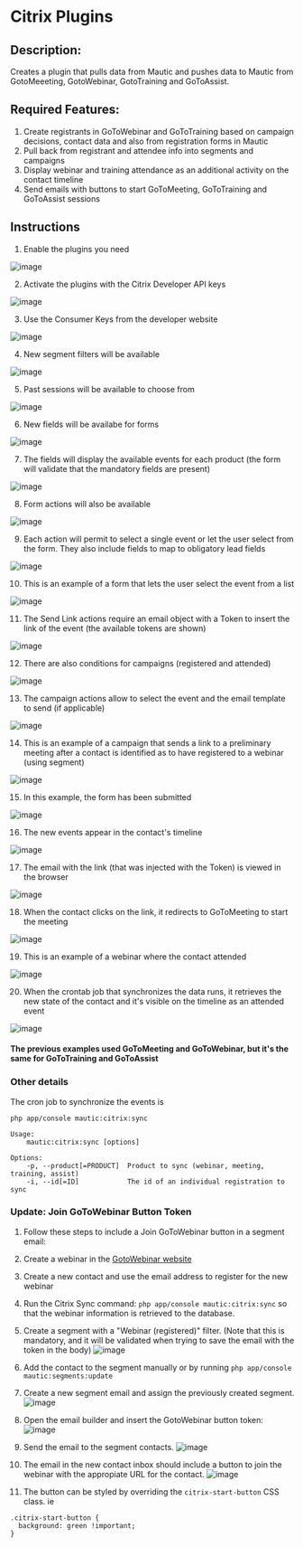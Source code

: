 # Citrix Plugins

## Description:
Creates a plugin that pulls data from Mautic and pushes data to Mautic from GotoMeeeting, GotoWebinar, GotoTraining and GoToAssist.
## Required Features:
1. Create registrants in GoToWebinar and GoToTraining based on campaign decisions, contact data and also from registration forms in Mautic
2. Pull back from registrant and attendee info into segments and campaigns  
3. Display webinar and training attendance as an additional activity on the contact timeline
4. Send emails with buttons to start GoToMeeting, GoToTraining and GoToAssist sessions

## Instructions
1. Enable the plugins you need

![image](https://cloud.githubusercontent.com/assets/2924026/19797584/54467954-9ca9-11e6-8e31-f80f7469fe84.png)

2. Activate the plugins with the Citrix Developer API keys

![image](https://cloud.githubusercontent.com/assets/2924026/19797588/5c6ce640-9ca9-11e6-981c-a98a728e1712.png)

3. Use the Consumer Keys from the developer website

![image](https://cloud.githubusercontent.com/assets/2924026/19797595/612744f0-9ca9-11e6-90b0-566fdff69ef4.png)

4. New segment filters will be available

![image](https://cloud.githubusercontent.com/assets/2924026/19797599/655fb6ce-9ca9-11e6-9d27-9ec295068a1a.png)

5. Past sessions will be available to choose from

![image](https://cloud.githubusercontent.com/assets/2924026/19797600/69dd3604-9ca9-11e6-8212-7a0a383bff34.png)

6. New fields will be availabe for forms

![image](https://cloud.githubusercontent.com/assets/2924026/19798154/9954bf30-9cac-11e6-8173-06acc0ca1fa1.png)

7. The fields will display the available events for each product (the form will validate that the mandatory fields are present)

![image](https://cloud.githubusercontent.com/assets/2924026/19797605/72ec51e4-9ca9-11e6-8416-be31a013c8d1.png)

8. Form actions will also be available

![image](https://cloud.githubusercontent.com/assets/2924026/19797611/7699f9c2-9ca9-11e6-96f5-d90dcafcbd3f.png)

9. Each action will permit to select a single event or let the user select from the form. They also include fields to map to obligatory lead fields

![image](https://cloud.githubusercontent.com/assets/2924026/19797613/7b25eb68-9ca9-11e6-99c7-d9f4053136ac.png)

10. This is an example of a form that lets the user select the event from a list

![image](https://cloud.githubusercontent.com/assets/2924026/19797614/7eea2f02-9ca9-11e6-86dd-c895bb0d65c3.png)

11. The Send Link actions require an email object with a Token to insert the link of the event (the available tokens are shown)

![image](https://cloud.githubusercontent.com/assets/2924026/19797615/82b326f2-9ca9-11e6-9d30-1324b7efd49a.png)

12. There are also conditions for campaigns (registered and attended)

![image](https://cloud.githubusercontent.com/assets/2924026/19797618/8693fb8e-9ca9-11e6-8ae2-44b67f05769e.png)

13. The campaign actions allow to select the event and the email template to send (if applicable)

![image](https://cloud.githubusercontent.com/assets/2924026/19797619/8a501b68-9ca9-11e6-8232-d5c23b9cf445.png)

14. This is an example of a campaign that sends a link to a preliminary meeting after a contact is identified as to have registered to a webinar (using segment)

![image](https://cloud.githubusercontent.com/assets/2924026/19797623/8d7b1252-9ca9-11e6-9370-b3f05cc08ee1.png)

15. In this example, the form has been submitted

![image](https://cloud.githubusercontent.com/assets/2924026/19797632/9122e614-9ca9-11e6-991c-70b2033ea6c9.png)

16. The new events appear in the contact's timeline

![image](https://cloud.githubusercontent.com/assets/2924026/19797638/9484bb7a-9ca9-11e6-9a18-62eab010378e.png)

17. The email with the link (that was injected with the Token) is viewed in the browser

![image](https://cloud.githubusercontent.com/assets/2924026/19797642/986c9c30-9ca9-11e6-9233-5e826f2520b9.png)

18. When the contact clicks on the link, it redirects to GoToMeeting to start the meeting

![image](https://cloud.githubusercontent.com/assets/2924026/19797644/9c6e43ce-9ca9-11e6-8f45-ec36b19502fa.png)

19. This is an example of a webinar where the contact attended

![image](https://cloud.githubusercontent.com/assets/2924026/19797647/a012bfb4-9ca9-11e6-8d27-92edfb071bfb.png)

20. When the crontab job that synchronizes the data runs, it retrieves the new state of the contact and it's visible on the timeline as an attended event

![image](https://cloud.githubusercontent.com/assets/2924026/19797652/a435ee36-9ca9-11e6-9936-17cd19384452.png)

#### The previous examples used GoToMeeting and GoToWebinar, but it's the same for GoToTraining and GoToAssist

### Other details
The cron job to synchronize the events is

    php app/console mautic:citrix:sync

    Usage:
        mautic:citrix:sync [options]

    Options:
        -p, --product[=PRODUCT]  Product to sync (webinar, meeting, training, assist)
        -i, --id[=ID]            The id of an individual registration to sync

### Update: Join GoToWebinar Button Token
1. Follow these steps to include a Join GoToWebinar button in a segment email:

2. Create a webinar in the [GotoWebinar website](https://www.gotomeeting.com/webinar)

3. Create a new contact and use the email address to register for the new webinar

4. Run the Citrix Sync command: `php app/console mautic:citrix:sync` so that the webinar information is retrieved to the database.

5. Create a segment with a "Webinar (registered)" filter. (Note that this is mandatory, and it will be validated when trying to save the email with the token in the body)
![image](https://cloud.githubusercontent.com/assets/2924026/24730532/5ff1f31e-1a21-11e7-9e5f-fbdc604c0883.png)

6. Add the contact to the segment manually or by running `php app/console mautic:segments:update`

7. Create a new segment email and assign the previously created segment.
![image](https://cloud.githubusercontent.com/assets/2924026/24730574/95b6083c-1a21-11e7-8c79-a8b9c45ab810.png)

8. Open the email builder and insert the GotoWebinar button token:
![image](https://cloud.githubusercontent.com/assets/2924026/24730644/0f294076-1a22-11e7-9af8-edd359587a41.png)

9. Send the email to the segment contacts.
![image](https://cloud.githubusercontent.com/assets/2924026/24730930/ddef679a-1a23-11e7-9610-513a44bcfd48.png)

10. The email in the new contact inbox should include a button to join the webinar with the appropiate URL for the contact.
![image](https://cloud.githubusercontent.com/assets/2924026/24731148/72272370-1a25-11e7-97ac-e04943f25775.png)

11. The button can be styled by overriding the `citrix-start-button` CSS class. ie
```
.citrix-start-button {
  background: green !important;
}
```
